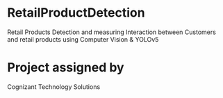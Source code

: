 # RetailProductDetection
Retail Products Detection and measuring Interaction between Customers and retail products using Computer Vision &amp; YOLOv5

# Project assigned by
Cognizant Technology Solutions
